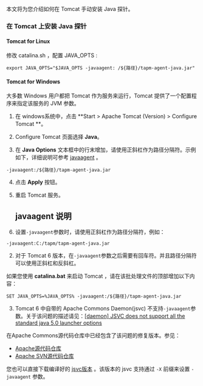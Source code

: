 本文将为您介绍如何在 Tomcat 手动安装 Java 探针。

###  在 Tomcat 上安装 Java 探针

#### Tomcat for Linux

修改 catalina.sh ，配置  JAVA_OPTS  :

```
export JAVA_OPTS="$JAVA_OPTS -javaagent: /${路径}/tapm-agent-java.jar"
```

#### Tomcat for Windows

大多数 Windows 用户都把 Tomcat 作为服务来运行，Tomcat 提供了一个配置程序来指定该服务的 JVM 参数。

1. 在 windows系统中，点击 **Start > Apache Tomcat (Version) > Configure Tomcat **。

2. Configure Tomcat 页面选择 **Java**。

3. 在 **Java Options** 文本框中的行末增加，请使用正斜杠作为路径分隔符。示例如下，详细说明可参考 [javaagent](#javaagent) 。

```shell
-javaagent:/${路径}/tapm-agent-java.jar
```

4. 点击 **Apply** 按钮。

5. 重启 Tomcat 服务。

   

   <span id="javaagent"></span>

   ## javaagent 说明

1. 设置`-javaagent`参数时，请使用正斜杠作为路径分隔符，例如：

```shell
-javaagent:C:/tapm/tapm-agent-java.jar
```

2. 对于 Tomcat 6 版本，在`-javaagent`参数之后需要有回车符。并且路径分隔符可以使用正斜杠和反斜杠。

如果您使用 **catalina.bat** 来启动 Tomcat ，请在该批处理文件的顶部增加以下内容：

 ```shell
 SET JAVA_OPTS=%JAVA_OPTS% -javaagent:/${路径}/tapm-agent-java.jar
 ```

3. Tomcat 6 中自带的 Apache Commons Daemon(jsvc) 不支持`-javaagent`参数。关于该问题的描述请见：[[daemon] JSVC does not support all the standard java 5.0 launcher options](http://issues.apache.org/jira/browse/DAEMON-84)

在Apache Commons源代码仓库中已经包含了该问题的修复版本。参见：

* [Apache源代码仓库](http://commons.apache.org/svninfo.html)
* [Apache SVN源代码仓库](http://svn.apache.org/repos/asf/commons/proper/daemon/)

您也可以直接下载编译好的 [jsvc版本](http://www.apache.org/dist/commons/daemon/binaries/) 。该版本的 jsvc 支持通过 `-X` 前缀来设置 `-javaagent` 参数。
